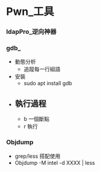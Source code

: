 # Pwn_工具
### IdapPro_逆向神器

### gdb_
- 動態分析
    - 追蹤每一行組語
- 安裝
    - sudo apt install gdb
- 執行過程
    -  
    - b 一個斷點
    - r 執行


### Objdump
- grep/less 搭配使用
- Objdump -M intel -d XXXX | less
